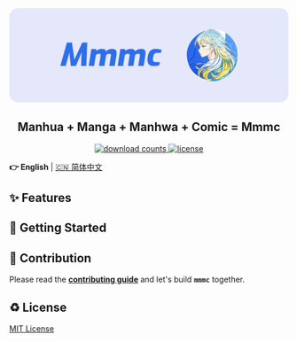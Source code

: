 <picture>
  <source media="(prefers-color-scheme: dark)" srcset="./assets/banner-dark.png">
  <img alt="Mmmc Banner" src="./assets/banner-light.png">
</picture>

<h2 align="center">Manhua + Manga + Manhwa + Comic = Mmmc</h2>

<p align="center">
  <a href="https://github.com/blackcater-labs/mmmc">
   <img src="https://img.shields.io/github/downloads/blackcater-labs/mmmc/total?color=%23dedede&logoColor=%23333333&style=for-the-badge" alt="download counts" />
  </a>
  <a href="https://github.com/blackcater-labs/mdx-rs/blob/main/LICENSE">
    <img src="https://img.shields.io/github/license/blackcater-labs/mmmc?style=for-the-badge&color=%23dedede&logoColor=%23333333" alt="license" />
  </a>
</p>

**👉 English** | [🇨🇳 简体中文](./README.zh-CN.md)

## ✨ Features

## 👋 Getting Started

## 🤝 Contribution

Please read the **[contributing guide](./docs/Contributing%20Guide.md)** and let's build **`mmmc`** together.

## ♻️ License

[MIT License](./LICENSE)
